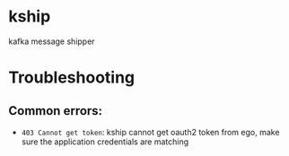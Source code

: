 # kship
kafka message shipper


# Troubleshooting

## Common errors:
- `403 Cannot get token`: kship cannot get oauth2 token from ego, make sure the application credentials are matching 
